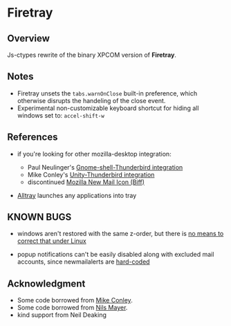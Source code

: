 Firetray
=======

Overview
--------

Js-ctypes rewrite of the binary XPCOM version of **Firetray**.

Notes
-----

* Firetray unsets the `tabs.warnOnClose` built-in preference, which otherwise disrupts the handeling of the close event.
* Experimental non-customizable keyboard shortcut for hiding all windows set to: `accel-shift-w`

References
----------

* if you're looking for other mozilla-desktop integration:
  * Paul Neulinger's [Gnome-shell-Thunderbird integration](https://github.com/tanwald/gnome-shell-extension-thunderbird-integration "gnome-shell-thunderbird integration")
  * Mike Conley's
    [Unity-Thunderbird integration](http://mozillalabs.com/messaging/messaging-menu/
    "Unity-Thunderbird integration")
  * discontinued [Mozilla New Mail Icon (Biff)](https://addons.mozilla.org/fr/thunderbird/addon/new-mail-icon/)

* [Alltray](http://alltray.trausch.us/ "alltray") launches any applications
  into tray

KNOWN BUGS
----------

* windows aren't restored with the same z-order, but there is [no means to correct that under Linux](https://bugzilla.mozilla.org/show_bug.cgi?id=156333 "GetZOrderDOMWindowEnumerator is broken on Linux")

* popup notifications can't be easily disabled along with excluded mail
accounts, since newmailalerts are [hard-coded](http://mxr.mozilla.org/comm-central/find?string=content/newmailalert)

Acknowledgment
--------------

* Some code borrowed from [Mike Conley](http://mzl.la/messagingmenu "Thanks Mike").
* Some code borrowed from
  [Nils Mayer](https://addons.mozilla.org/fr/firefox/addon/minimizetotray-revived/
  "MinToTrayR addon page").
* kind support from Neil Deaking

